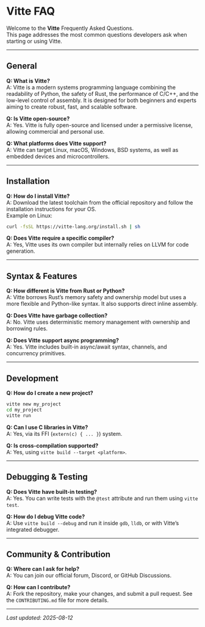 # Vitte FAQ

Welcome to the **Vitte** Frequently Asked Questions.  
This page addresses the most common questions developers ask when starting or using Vitte.

---

## General

**Q: What is Vitte?**  
A: Vitte is a modern systems programming language combining the readability of Python, the safety of Rust, the performance of C/C++, and the low-level control of assembly. It is designed for both beginners and experts aiming to create robust, fast, and scalable software.

**Q: Is Vitte open-source?**  
A: Yes. Vitte is fully open-source and licensed under a permissive license, allowing commercial and personal use.

**Q: What platforms does Vitte support?**  
A: Vitte can target Linux, macOS, Windows, BSD systems, as well as embedded devices and microcontrollers.

---

## Installation

**Q: How do I install Vitte?**  
A: Download the latest toolchain from the official repository and follow the installation instructions for your OS.  
Example on Linux:
```bash
curl -fsSL https://vitte-lang.org/install.sh | sh
```

**Q: Does Vitte require a specific compiler?**  
A: Yes, Vitte uses its own compiler but internally relies on LLVM for code generation.

---

## Syntax & Features

**Q: How different is Vitte from Rust or Python?**  
A: Vitte borrows Rust’s memory safety and ownership model but uses a more flexible and Python-like syntax. It also supports direct inline assembly.

**Q: Does Vitte have garbage collection?**  
A: No. Vitte uses deterministic memory management with ownership and borrowing rules.

**Q: Does Vitte support async programming?**  
A: Yes. Vitte includes built-in async/await syntax, channels, and concurrency primitives.

---

## Development

**Q: How do I create a new project?**  
```bash
vitte new my_project
cd my_project
vitte run
```

**Q: Can I use C libraries in Vitte?**  
A: Yes, via its FFI (`extern(c) { ... }`) system.

**Q: Is cross-compilation supported?**  
A: Yes, using `vitte build --target <platform>`.

---

## Debugging & Testing

**Q: Does Vitte have built-in testing?**  
A: Yes. You can write tests with the `@test` attribute and run them using `vitte test`.

**Q: How do I debug Vitte code?**  
A: Use `vitte build --debug` and run it inside `gdb`, `lldb`, or with Vitte’s integrated debugger.

---

## Community & Contribution

**Q: Where can I ask for help?**  
A: You can join our official forum, Discord, or GitHub Discussions.

**Q: How can I contribute?**  
A: Fork the repository, make your changes, and submit a pull request. See the `CONTRIBUTING.md` file for more details.

---

_Last updated: 2025-08-12_
